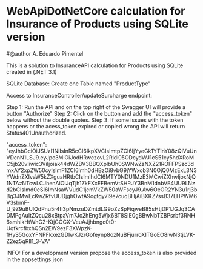 # WebApiDotNetCore calculation for Insurance of Products using SQLite version
#@author A. Eduardo Pimentel

This is a solution to InsuranceAPI calculation for Products using SQLite created in (.NET 3.1)


SQLite Database: Create one Table named "ProductType"


Access to InsuranceController/updateSurcharge endpoint:

Step 1: Run the API and on the top right of the Swagger UI will provide a button "Authorize"
Step 2: Click on the button and add the "access_token" below without the double quotes.
Step 3: If some issues with the token happens or the acess_token expired or copied wrong the API will return Status401Unauthorized. 

 "access_token": "eyJhbGciOiJSUzI1NiIsInR5cCI6IkpXVCIsImtpZCI6IjYyeGk1YTlnY08zQlVuUnVDcnN1LSJ9.eyJpc3MiOiJodHRwczovL2Rldi05ODcydWJ1cS51cy5hdXRoMC5jb20vIiwic3ViIjoiak44dWZBV3BBQXplbUh0SWNwZzNXZ21ROFFPSzc3dmxAY2xpZW50cyIsImF1ZCI6Imh0dHBzOi8vbG9jYWxob3N0OjQ0MzExL3N3YWdnZXIvaW5kZXguaHRtbCIsImlhdCI6MTY0NDU1MzE3MCwiZXhwIjoxNjQ1NTAzNTcwLCJhenAiOiJqTjh1ZkFXcEFBemVtSHRJY3BnM1dnbVE4UU9LNzd2bCIsImd0eSI6ImNsaWVudC1jcmVkZW50aWFscyJ9.Aw6OeOR2YN3u1rj3bBg3JMwEcKwZRfvUUDjghOwtA9ogtgy7I9e7cuqBHjAiBXKZ7ssB37LHPWM6V3sbmF-U_9Z9uBUlQdPnu5r4fi3pNmzuDZmtdLG9oZzSpFiqweB85sHtjDP1JGJq3CADMPgAultZQcu28xBtpaVm7Jc2hEng5Wjx6BT8SIE0gBBwNbTZBPsrbf3RNH6smhikHtWhG2-KtjGOCX-VeuAJjhbngc0t0-UqfkrcfbxhQSn2EW9ezF3XWpzK-fHyS5GoxYFNPFkxezGDIwKJzrGofeynp8ozNuBFjurroXITGoEO8iwN3tjLVK-Z2ez5qRIl1_3-VA"


INFO: For a development version propose the access_token is also provided in the appsettings.json
